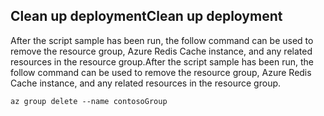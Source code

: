 ## <a name="clean-up-deployment"></a><span data-ttu-id="31a03-101">Clean up deployment</span><span class="sxs-lookup"><span data-stu-id="31a03-101">Clean up deployment</span></span> 

<span data-ttu-id="31a03-102">After the script sample has been run, the follow command can be used to remove the resource group, Azure Redis Cache instance, and any related resources in the resource group.</span><span class="sxs-lookup"><span data-stu-id="31a03-102">After the script sample has been run, the follow command can be used to remove the resource group, Azure Redis Cache instance, and any related resources in the resource group.</span></span>

```azurecli
az group delete --name contosoGroup
```